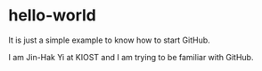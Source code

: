 # hello-world
It is just a simple example to know how to start GitHub.

I am Jin-Hak Yi at KIOST and I am trying to be familiar with GitHub.

